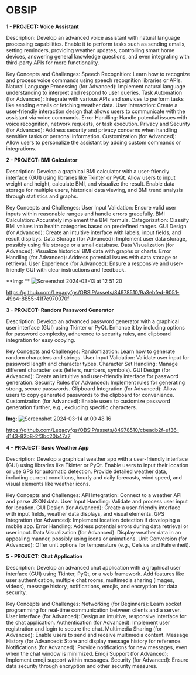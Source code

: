 # OBSIP
**1 - PROJECT: Voice Assistant**

Description:
Develop an advanced voice assistant with natural language processing capabilities. Enable it to perform tasks such as sending emails, setting reminders, providing weather updates, controlling smart home devices, answering general knowledge questions, and even integrating with third-party APIs for more functionality.

Key Concepts and Challenges:
Speech Recognition: Learn how to recognize and process voice commands using speech recognition libraries or APIs.
Natural Language Processing (for Advanced): Implement natural language understanding to interpret and respond to user queries.
Task Automation (for Advanced): Integrate with various APIs and services to perform tasks like sending emails or fetching weather data.
User Interaction: Create a user-friendly interaction design that allows users to communicate with the assistant via voice commands.
Error Handling: Handle potential issues with voice recognition, network requests, or task execution.
Privacy and Security (for Advanced): Address security and privacy concerns when handling sensitive tasks or personal information.
Customization (for Advanced): Allow users to personalize the assistant by adding custom commands or integrations.

**2 - PROJECT: BMI Calculator**

Description:
Develop a graphical BMI calculator with a user-friendly interface (GUI) using libraries like Tkinter or PyQt. Allow users to input weight and height, calculate BMI, and visualize the result. Enable data storage for multiple users, historical data viewing, and BMI trend analysis through statistics and graphs.

Key Concepts and Challenges:
User Input Validation: Ensure valid user inputs within reasonable ranges and handle errors gracefully.
BMI Calculation: Accurately implement the BMI formula.
Categorization: Classify BMI values into health categories based on predefined ranges.
GUI Design (for Advanced): Create an intuitive interface with labels, input fields, and result displays.
Data Storage (for Advanced): Implement user data storage, possibly using file storage or a small database.
Data Visualization (for Advanced): Visualize historical BMI data with graphs or charts.
Error Handling (for Advanced): Address potential issues with data storage or retrieval.
User Experience (for Advanced): Ensure a responsive and user-friendly GUI with clear instructions and feedback.

**Img: **
![Screenshot 2024-03-13 at 12 51 20](https://github.com/Legacyfgs/OBSIP/assets/84978510/130b5291-821a-4c5c-9826-835bf81d9c28)

https://github.com/Legacyfgs/OBSIP/assets/84978510/9a3ebfed-9051-49b4-8855-41f7e970070f 


**3 - PROJECT: Random Password Generator**

Description:
Develop an advanced password generator with a graphical user interface (GUI) using Tkinter or PyQt. Enhance it by including options for password complexity, adherence to security rules, and clipboard integration for easy copying.

Key Concepts and Challenges:
Randomization: Learn how to generate random characters and strings.
User Input Validation: Validate user input for password length and character types.
Character Set Handling: Manage different character sets (letters, numbers, symbols).
GUI Design (for Advanced): Create an intuitive and user-friendly interface for password generation.
Security Rules (for Advanced): Implement rules for generating strong, secure passwords.
Clipboard Integration (for Advanced): Allow users to copy generated passwords to the clipboard for convenience.
Customization (for Advanced): Enable users to customize password generation further, e.g., excluding specific characters.

**Img:**
![Screenshot 2024-03-14 at 00 48 16](https://github.com/Legacyfgs/OBSIP/assets/84978510/a41c91f9-55c3-41d1-9bb7-301d89461319)

https://github.com/Legacyfgs/OBSIP/assets/84978510/cbeadb2f-ef36-4143-82b8-2f3bc20b47a7


**4 - PROJECT: Basic Weather App**

Description:
Develop a graphical weather app with a user-friendly interface (GUI) using libraries like Tkinter or PyQt. Enable users to input their location or use GPS for automatic detection. Provide detailed weather data, including current conditions, hourly and daily forecasts, wind speed, and visual elements like weather icons.

 Key Concepts and Challenges:
API Integration: Connect to a weather API and parse JSON data.
User Input Handling: Validate and process user input for location.
GUI Design (for Advanced): Create a user-friendly interface with input fields, weather data displays, and visual elements.
GPS Integration (for Advanced): Implement location detection if developing a mobile app.
Error Handling: Address potential errors during data retrieval or user input.
Data Visualization (for Advanced): Display weather data in an appealing manner, possibly using icons or animations.
Unit Conversion (for Advanced): Offer unit options for temperature (e.g., Celsius and Fahrenheit).


**5 - PROJECT: Chat Application**

Description:
Develop an advanced chat application with a graphical user interface (GUI) using Tkinter, PyQt, or a web framework. Add features like user authentication, multiple chat rooms, multimedia sharing (images, videos), message history, notifications, emojis, and encryption for data security.

Key Concepts and Challenges:
Networking (for Beginners): Learn socket programming for real-time communication between clients and a server.
User Interface (for Advanced): Design an intuitive, responsive interface for the chat application.
Authentication (for Advanced): Implement user registration and login to secure the chat.
Multimedia Sharing (for Advanced): Enable users to send and receive multimedia content.
Message History (for Advanced): Store and display message history for reference.
Notifications (for Advanced): Provide notifications for new messages, even when the chat window is minimized.
Emoji Support (for Advanced): Implement emoji support within messages.
Security (for Advanced): Ensure data security through encryption and other security measures.





